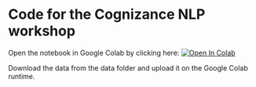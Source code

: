 # Code for the Cognizance NLP workshop

Open the notebook in Google Colab by clicking here:
[![Open In Colab](https://colab.research.google.com/assets/colab-badge.svg)](https://colab.research.google.com/github/Saarthi-ai/SALT-lab/blob/main/Cognizance_IIT_Roorkee/iit_roorkee.ipynb)

Download the data from the data folder and upload it on the Google Colab runtime.